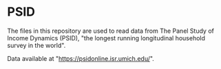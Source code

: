 # PSID
The files in this repository are used to read data from The Panel Study of Income Dynamics (PSID), "the longest running longitudinal household survey in the world". 

Data available at "https://psidonline.isr.umich.edu/".
